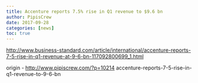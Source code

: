 ```yaml
---
title: Accenture reports 7.5% rise in Q1 revenue to $9.6 bn
author: PipisCrew
date: 2017-09-28
categories: [news]
toc: true
---
```


http://www.business-standard.com/article/international/accenture-reports-7-5-rise-in-q1-revenue-at-9-6-bn-117092800699_1.html

origin - http://www.pipiscrew.com/?p=10214 accenture-reports-7-5-rise-in-q1-revenue-to-9-6-bn